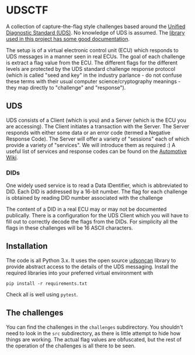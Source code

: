 # UDSCTF

A collection of capture-the-flag style challenges based around the [Unified Diagnostic Standard (UDS)](https://en.wikipedia.org/wiki/Unified_Diagnostic_Services). No knowledge of UDS is assumed. The [library used in this project has some good documentation](https://udsoncan.readthedocs.io/en/latest/udsoncan/intro.html).

The setup is of a virtual electronic control unit (ECU) which responds to UDS messages in a manner seen in real ECUs.  The goal of each challenge is extract a flag value from the ECU. The different flags for the different levels are protected by the UDS standard challenge response protocol (which is called "seed and key" in the industry parlance - do not confuse these terms with their usual computer science/cryptography meanings - they map directly to "challenge" and "response").

## UDS
UDS consists of a Client (which is you) and a Server (which is the ECU you are accessing).  The Client initiates a transaction with the Server. The Server responds with either some data or an error code (termed a Negative Response Code).  The Server will offer a variety of "sessions" each of which provide a variety of "services".  We will introduce them as required :) A useful list of services and response codes can be found on the [Automotive Wiki](https://automotive.wiki/index.php/ISO_14229).

### DIDs

One widely used service is to read a Data IDentifier, which is abbreviated to DID. Each DID is addressed by a 16-bit number.  The flag for each challenge is obtained by reading DID number associated with the challenge

The content of a DID in a real ECU may or may not be documented publically.  There is a configuration for the UDS Client which you will have to fill out to correctly decode the flags from the DIDs. For simplicity all the flags in these challenges will be 16 ASCII characters.



## Installation

The code is all Python 3.x.  It uses the open source [udsoncan](https://github.com/pylessard/python-udsoncan) library to provide abstract access to the details of the UDS messaging. Install the required libraries into your preferred virtual environment with

```
pip install -r requirements.txt
```

Check all is well using `pytest`.

## The challenges

You can find the challenges in the `challenges` subdirectory.  You shouldn't need to look in the `src` subdirectory, as there is little attempt to hide how things are working.  The actual flag values are obfuscated, but the rest of the operation of the challenges is all there to be seen. 
